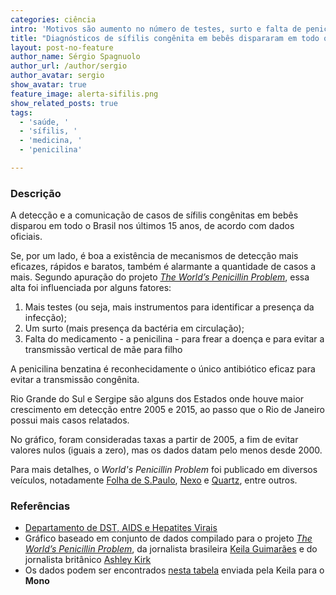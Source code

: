 ```yaml
---
categories: ciência
intro: 'Motivos são aumento no número de testes, surto e falta de penicilina'
title: "Diagnósticos de sífilis congênita em bebês dispararam em todo o Brasil"
layout: post-no-feature
author_name: Sérgio Spagnuolo
author_url: /author/sergio
author_avatar: sergio
show_avatar: true
feature_image: alerta-sifilis.png
show_related_posts: true
tags:
  - 'saúde, '
  - 'sífilis, '
  - 'medicina, '
  - 'penicilina'

---
```


### Descrição

A detecção e a comunicação de casos de sífilis congênitas em bebês disparou em todo o Brasil nos últimos 15 anos, de acordo com dados oficiais.

Se, por um lado, é boa a existência de mecanismos de detecção mais eficazes, rápidos e baratos, também é alarmante a quantidade de casos a mais. Segundo apuração do projeto [*The World’s Penicillin Problem*](http://journalismgrants.org/projects/the-worlds-penicillin-problem), essa alta foi influenciada por alguns fatores:

1. Mais testes (ou seja, mais instrumentos para identificar a presença da infecção);
2. Um surto (mais presença da bactéria em circulação);
3. Falta do medicamento - a penicilina - para frear a doença e para evitar a transmissão vertical de mãe para filho


A penicilina benzatina é reconhecidamente o único antibiótico  eficaz para evitar a transmissão congênita.

Rio Grande do Sul e Sergipe são alguns dos Estados onde houve maior crescimento em detecção entre 2005 e 2015, ao passo que o Rio de Janeiro possui mais casos relatados.

No gráfico, foram consideradas taxas a partir de 2005, a fim de evitar valores nulos (iguais a zero), mas os dados datam pelo menos desde 2000.

Para mais detalhes, o *World's Penicillin Problem* foi publicado em diversos veículos, notadamente [Folha de S.Paulo](http://www1.folha.uol.com.br/equilibrioesaude/2017/05/1881791-falta-de-penicilina-afeta-pacientes-no-mundo.shtml), [Nexo](https://www.nexojornal.com.br/expresso/2017/05/23/Qual-o-resultado-da-investiga%C3%A7%C3%A3o-que-apontou-a-escassez-global-de-penicilina) e [Quartz](https://qz.com/984705/syphilis-is-on-the-rise-because-penicillin-isnt-profitable/), entre outros.

### Referências

- [Departamento de DST, AIDS e Hepatites Virais](http://indicadoressifilis.aids.gov.br/)
- Gráfico baseado em conjunto de dados compilado para o projeto [*The World’s Penicillin Problem*](http://journalismgrants.org/projects/the-worlds-penicillin-problem), da jornalista brasileira [Keila Guimarães](https://twitter.com/keilacguimaraes) e do jornalista britânico [Ashley Kirk](http://journalismgrants.org/people/ashley-kirk/3702)
- Os dados podem ser encontrados [nesta tabela](https://docs.google.com/spreadsheets/d/1nwHaLCuiEqDTR-AJ8Zj1n30XYSYrYNCX079jpH-qkv0/pubhtml) enviada pela Keila para o **Mono**
